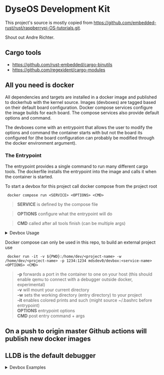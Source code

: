 # DyseOS Development Kit

This project's source is mostly copied from https://github.com/embedded-rust/rust/raspberrypi-OS-tutorials.git.

Shout out Andre Richter.

  ## Cargo tools

  - https://github.com/rust-embedded/cargo-binutils
  - https://github.com/regexident/cargo-modules

  ## All you need is docker

  All dependencies and targets are installed in a docker image and published to dockerhub with the 
kernel source. Images (devboxes) are tagged based on their default board configuration. Docker 
compose services configure the image builds for each board. The compose services also provide default 
options and command. 

  The devboxes come with an entrypoint that allows the user to modify the options 
and command the container starts with but not the board its configured for (the board 
configuration can probably be modified through the docker environment argument).

  ### The Entrypoint
The entrypoint provides a single command to run many different cargo tools. The dockerfile installs
the entrypoint into the image and calls it when the container is started.

To start a devbox for this project call docker compose from the project root
     
     docker compose run <SERVICE> <OPTIONS> <CMD>

  > **SERVICE** is defined by the compose file 

  > **OPTIONS** configure what the entrypoint will do 

  > **CMD** called after all tools finish (can be multiple args)

<details closed><summary>Devbox Usage</summary>

<br>

```
Usage   entrypoint.bash <OPTIONS> <COMMAND>

Compose docker compose run <SERVICE> <OPTIONS> <COMMAND>

Options:
  -c Clean the workspace
  -d Dump kernel elf info
  -b Cargo binary to build, from Cargo.toml
  -n Don't Build the elf or run cargo objcopy
  -q Run QEMU emulator, requires that bin is the kernel image
  -g Run QEMU emulator and attach LLDB session, overrides -q
  -p <PROFILE> Cargo profile to build
  -f <FEATURES> Cargo features to enable
Command everything after the last option is interpreted as a bash command after the tools execute
```

</details>

Docker compose can only be used in this repo, to build an external project use
  
     docker run -it -v ${PWD}:/home/dev/<project-name> -w /home/dev/<project-name> -p 1234:1234 mdsdev0/devbox:<service-name> <OPTIONS> <CMD>

  > **-p** forwards a port in the container to one on your host (this should enable qemu to connect with a debugger outside docker, experimental) \
  > **-v** will mount your current directory \
  > **-w** sets the working directory (entry directory) to your project \
  > **-it** enables colored prints and such (might source ~/.bashrc before entrypoint) \
  > **OPTIONS** entrypoint options \
  > **CMD** post entry command + args

  ## On a push to origin master Github actions will publish new docker images

  ## LLDB is the default debugger

<details closed><summary>Devbox Examples</summary>

<br>

```
# clean, build and dump info on the rpi kernel, then exit
docker compose run rpi -d -c -p debug exit

# no build, no dump, run qemu attached to debugger, then start bash terminal
docker compose run rpi -n -g bash

# no build, clean, dump and then print the crates structure
# the rust dump tools will also build the project so this is safe
docker compose run rpi -n -d cat <BIN>_structure.txt

# run the devbox with another cargo project in debug mode, then run cargo tests
docker run -it -v ${PWD}:/home/dev/dyseos mdsdev0/devbox:rpi -d -b binary -p debug cargo test
```

</details>